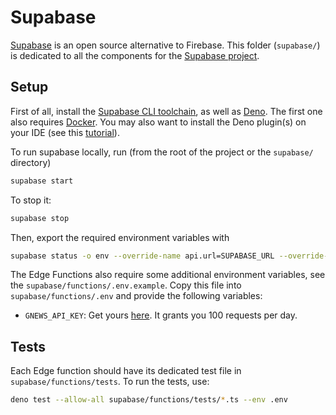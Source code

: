 # Supabase

[Supabase](https://supabase.com/) is an open source alternative to Firebase. This folder (`supabase/`) is dedicated to all the components for the [Supabase project](https://supabase.com/dashboard/project/dpxddbjyjdscvuhwutwu).

## Setup

First of all, install the [Supabase CLI toolchain](https://supabase.com/docs/guides/cli/getting-started), as well as [Deno](https://docs.deno.com/runtime/manual/getting_started/installation). The first one also requires [Docker](https://docs.docker.com/get-docker/). You may also want to install the Deno plugin(s) on your IDE (see this [tutorial](https://docs.deno.com/runtime/manual/getting_started/setup_your_environment#using-an-editoride)).

To run supabase locally, run (from the root of the project or the `supabase/` directory)
```sh
supabase start
```
To stop it:
```sh
supabase stop
```

Then, export the required environment variables with
```sh
supabase status -o env --override-name api.url=SUPABASE_URL --override-name auth.anon_key=SUPABASE_ANON_KEY > supabase/.env
```

The Edge Functions also require some additional environment variables, see the `supabase/functions/.env.example`. Copy this file into `supabase/functions/.env` and provide the following variables:
- `GNEWS_API_KEY`: Get yours [here](https://gnews.io/). It grants you 100 requests per day.

## Tests

Each Edge function should have its dedicated test file in `supabase/functions/tests`. To run the tests, use:
```sh
deno test --allow-all supabase/functions/tests/*.ts --env .env
```
